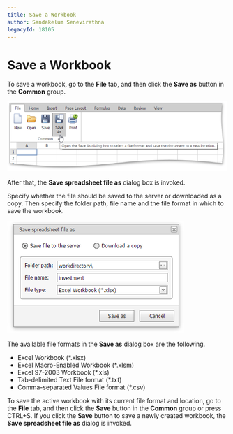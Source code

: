 ```yaml
---
title: Save a Workbook
author: Sandakelum Senevirathna
legacyId: 18105
---
```

# Save a Workbook
To save a workbook, go to the **File** tab, and then click the **Save as** button in the **Common** group.

![EUD_ASPxSpreadsheet_SaveAsWorkbook](../../../images/img25925.png)

After that, the **Save spreadsheet file as** dialog box is invoked.

Specify whether the file should be saved to the server or downloaded as a copy. Then specify the folder path, file name and the file format in which to save the workbook.

![EUD_ASPxSpreadsheet_SaveDialog](../../../images/img25926.png)

The available file formats in the **Save as** dialog box are the following.
* Excel Workbook (*.xlsx)
* Excel Macro-Enabled Workbook (*.xlsm)
* Excel 97-2003 Workbook (*.xls)
* Tab-delimited Text File format (*.txt)
* Comma-separated Values File format (*.csv)

To save the active workbook with its current file format and location, go to the **File** tab, and then click the **Save** button in the **Common** group or press CTRL+S. If you click the **Save** button to save a newly created workbook, the **Save spreadsheet file as** dialog is invoked.